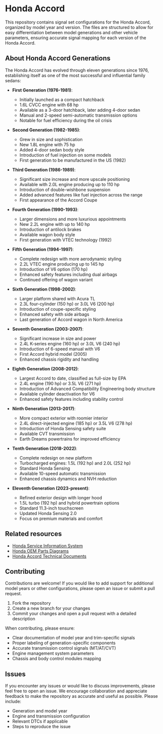 # Honda Accord

This repository contains signal set configurations for the Honda Accord, organized by model year and version. The files are structured to allow for easy differentiation between model generations and other vehicle parameters, ensuring accurate signal mapping for each version of the Honda Accord.

## About Honda Accord Generations

The Honda Accord has evolved through eleven generations since 1976, establishing itself as one of the most successful and influential family sedans:

- **First Generation (1976-1981)**:
  - Initially launched as a compact hatchback
  - 1.6L CVCC engine with 68 hp
  - Available as a 3-door hatchback, later adding 4-door sedan
  - Manual and 2-speed semi-automatic transmission options
  - Notable for fuel efficiency during the oil crisis

- **Second Generation (1982-1985)**:
  - Grew in size and sophistication
  - New 1.8L engine with 75 hp
  - Added 4-door sedan body style
  - Introduction of fuel injection on some models
  - First generation to be manufactured in the US (1982)

- **Third Generation (1986-1989)**:
  - Significant size increase and more upscale positioning
  - Available with 2.0L engine producing up to 110 hp
  - Introduction of double-wishbone suspension
  - Added advanced features like fuel injection across the range
  - First appearance of the Accord Coupe

- **Fourth Generation (1990-1993)**:
  - Larger dimensions and more luxurious appointments
  - New 2.2L engine with up to 140 hp
  - Introduction of antilock brakes
  - Available wagon body style
  - First generation with VTEC technology (1992)

- **Fifth Generation (1994-1997)**:
  - Complete redesign with more aerodynamic styling
  - 2.2L VTEC engine producing up to 145 hp
  - Introduction of V6 option (170 hp)
  - Enhanced safety features including dual airbags
  - Continued offering of wagon variant

- **Sixth Generation (1998-2002)**:
  - Larger platform shared with Acura TL
  - 2.3L four-cylinder (150 hp) or 3.0L V6 (200 hp)
  - Introduction of coupe-specific styling
  - Enhanced safety with side airbags
  - Last generation of Accord wagon in North America

- **Seventh Generation (2003-2007)**:
  - Significant increase in size and power
  - 2.4L K-series engine (160 hp) or 3.0L V6 (240 hp)
  - Introduction of 6-speed manual with V6
  - First Accord hybrid model (2005)
  - Enhanced chassis rigidity and handling

- **Eighth Generation (2008-2012)**:
  - Largest Accord to date, classified as full-size by EPA
  - 2.4L engine (190 hp) or 3.5L V6 (271 hp)
  - Introduction of Advanced Compatibility Engineering body structure
  - Available cylinder deactivation for V6
  - Enhanced safety features including stability control

- **Ninth Generation (2013-2017)**:
  - More compact exterior with roomier interior
  - 2.4L direct-injected engine (185 hp) or 3.5L V6 (278 hp)
  - Introduction of Honda Sensing safety suite
  - Available CVT transmission
  - Earth Dreams powertrains for improved efficiency

- **Tenth Generation (2018-2022)**:
  - Complete redesign on new platform
  - Turbocharged engines: 1.5L (192 hp) and 2.0L (252 hp)
  - Standard Honda Sensing
  - Available 10-speed automatic transmission
  - Enhanced chassis dynamics and NVH reduction

- **Eleventh Generation (2023-present)**:
  - Refined exterior design with longer hood
  - 1.5L turbo (192 hp) and hybrid powertrain options
  - Standard 11.3-inch touchscreen
  - Updated Honda Sensing 2.0
  - Focus on premium materials and comfort

## Related resources

- [Honda Service Information System](https://techinfo.honda.com)
- [Honda OEM Parts Diagrams](https://estore.honda.com)
- [Honda Accord Technical Documents](https://owners.honda.com/vehicles/information/accord)

## Contributing

Contributions are welcome! If you would like to add support for additional model years or other configurations, please open an issue or submit a pull request.

1. Fork the repository
2. Create a new branch for your changes
3. Commit your changes and open a pull request with a detailed description

When contributing, please ensure:
- Clear documentation of model year and trim-specific signals
- Proper labeling of generation-specific components
- Accurate transmission control signals (MT/AT/CVT)
- Engine management system parameters
- Chassis and body control modules mapping

## Issues

If you encounter any issues or would like to discuss improvements, please feel free to open an issue. We encourage collaboration and appreciate feedback to make the repository as accurate and useful as possible. Please include:
- Generation and model year
- Engine and transmission configuration
- Relevant DTCs if applicable
- Steps to reproduce the issue
